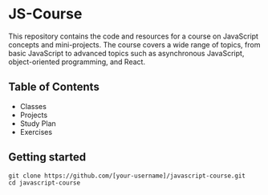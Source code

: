 # JS-Course

This repository contains the code and resources for a course on JavaScript concepts and mini-projects. The course covers a wide range of topics, from basic JavaScript to advanced topics such as asynchronous JavaScript, object-oriented programming, and React.

## Table of Contents
- Classes
- Projects
- Study Plan
- Exercises


## Getting started

```
git clone https://github.com/[your-username]/javascript-course.git
cd javascript-course

```